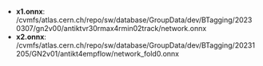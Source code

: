 * **x1.onnx**: /cvmfs/atlas.cern.ch/repo/sw/database/GroupData/dev/BTagging/20230307/gn2v00/antiktvr30rmax4rmin02track/network.onnx
* **x2.onnx**: /cvmfs/atlas.cern.ch/repo/sw/database/GroupData/dev/BTagging/20231205/GN2v01/antikt4empflow/network_fold0.onnx